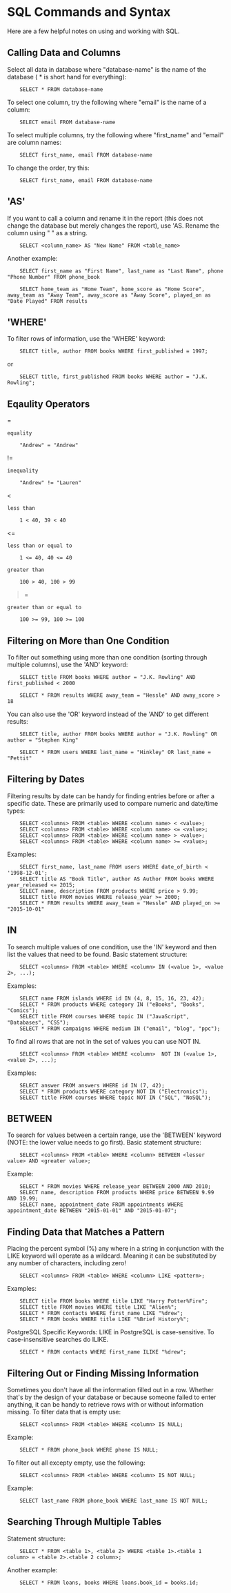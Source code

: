 # **SQL Commands and Syntax**

Here are a few helpful notes on using and working with SQL.

## **Calling Data and Columns**

Select all data in database where "database-name" is the name of the database ( * is short hand for everything):

        SELECT * FROM database-name

To select one column, try the following where "email" is the name of a column:

        SELECT email FROM database-name

To select multiple columns, try the following where "first_name" and "email" are column names:

        SELECT first_name, email FROM database-name

To change the order, try this:

        SELECT first_name, email FROM database-name

## **'AS'**

If you want to call a column and rename it in the report (this does not change the database but merely changes the report), use 'AS.  Rename the column using " " as a string.

        SELECT <column_name> AS "New Name" FROM <table_name>

Another example:

        SELECT first_name as "First Name", last_name as "Last Name", phone "Phone Number" FROM phone_book

        SELECT home_team as "Home Team", home_score as "Home Score", away_team as "Away Team", away_score as "Away Score", played_on as "Date Played" FROM results

## **'WHERE'**

To filter rows of information, use the 'WHERE' keyword:

        SELECT title, author FROM books WHERE first_published = 1997;

or 

        SELECT title, first_published FROM books WHERE author = "J.K. Rowling";

## **Eqaulity Operators**

=

    equality

        "Andrew" = "Andrew"

!=

    inequality

        "Andrew" != "Lauren"

<

    less than

        1 < 40, 39 < 40

<=

    less than or equal to

        1 <= 40, 40 <= 40

>

    greater than

        100 > 40, 100 > 99

>=

    greater than or equal to

        100 >= 99, 100 >= 100

## **Filtering on More than One Condition**

To filter out something using more than one condition (sorting through multiple columns), use the 'AND' keyword:

        SELECT title FROM books WHERE author = "J.K. Rowling" AND first_published < 2000

        SELECT * FROM results WHERE away_team = "Hessle" AND away_score > 18

You can also use the 'OR' keyword instead of the 'AND' to get different results:

        SELECT title, author FROM books WHERE author = "J.K. Rowling" OR author = "Stephen King"

        SELECT * FROM users WHERE last_name = "Hinkley" OR last_name = "Pettit"

## **Filtering by Dates**

Filtering results by date can be handy for finding entries before or after a specific date. These are primarily used to compare numeric and date/time types:

        SELECT <columns> FROM <table> WHERE <column name> < <value>;
        SELECT <columns> FROM <table> WHERE <column name> <= <value>;
        SELECT <columns> FROM <table> WHERE <column name> > <value>;
        SELECT <columns> FROM <table> WHERE <column name> >= <value>;

Examples:

        SELECT first_name, last_name FROM users WHERE date_of_birth < '1998-12-01';
        SELECT title AS "Book Title", author AS Author FROM books WHERE year_released <= 2015;
        SELECT name, description FROM products WHERE price > 9.99;
        SELECT title FROM movies WHERE release_year >= 2000;
        SELECT * FROM results WHERE away_team = "Hessle" AND played_on >= "2015-10-01"

## **IN**

To search multiple values of one condition, use the 'IN' keyword and then list the values that need to be found.  Basic statement structure:

        SELECT <columns> FROM <table> WHERE <column> IN (<value 1>, <value 2>, ...);

Examples:

        SELECT name FROM islands WHERE id IN (4, 8, 15, 16, 23, 42);
        SELECT * FROM products WHERE category IN ("eBooks", "Books", "Comics");
        SELECT title FROM courses WHERE topic IN ("JavaScript", "Databases", "CSS");
        SELECT * FROM campaigns WHERE medium IN ("email", "blog", "ppc");

To find all rows that are not in the set of values you can use NOT IN.

        SELECT <columns> FROM <table> WHERE <column>  NOT IN (<value 1>, <value 2>, ...);

Examples:

        SELECT answer FROM answers WHERE id IN (7, 42);
        SELECT * FROM products WHERE category NOT IN ("Electronics");
        SELECT title FROM courses WHERE topic NOT IN ("SQL", "NoSQL");

## **BETWEEN**

To search for values between a certain range, use the 'BETWEEN' keyword (NOTE: the lower value needs to go first). Basic statement structure:

        SELECT <columns> FROM <table> WHERE <column> BETWEEN <lesser value> AND <greater value>;

Example:

        SELECT * FROM movies WHERE release_year BETWEEN 2000 AND 2010;
        SELECT name, description FROM products WHERE price BETWEEN 9.99 AND 19.99;
        SELECT name, appointment_date FROM appointments WHERE appointment_date BETWEEN "2015-01-01" AND "2015-01-07";

## **Finding Data that Matches a Pattern**

Placing the percent symbol (%) any where in a string in conjunction with the LIKE keyword will operate as a wildcard. Meaning it can be substituted by any number of characters, including zero!

        SELECT <columns> FROM <table> WHERE <column> LIKE <pattern>;

Examples:

        SELECT title FROM books WHERE title LIKE "Harry Potter%Fire";
        SELECT title FROM movies WHERE title LIKE "Alien%";
        SELECT * FROM contacts WHERE first_name LIKE "%drew";
        SELECT * FROM books WHERE title LIKE "%Brief History%";

PostgreSQL Specific Keywords: LIKE in PostgreSQL is case-sensitive. To case-insensitive searches do ILIKE.

        SELECT * FROM contacts WHERE first_name ILIKE "%drew";

## **Filtering Out or Finding Missing Information**

Sometimes you don't have all the information filled out in a row. Whether that's by the design of your database or because someone failed to enter anything, it can be handy to retrieve rows with or without information missing. To filter data that is empty use:

        SELECT <columns> FROM <table> WHERE <column> IS NULL;

Example:

        SELECT * FROM phone_book WHERE phone IS NULL;

To filter out all excepty empty, use the following:

        SELECT <columns> FROM <table> WHERE <column> IS NOT NULL;

Example:

        SELECT last_name FROM phone_book WHERE last_name IS NOT NULL;

## **Searching Through Multiple Tables**

Statement structure:

        SELECT * FROM <table 1>, <table 2> WHERE <table 1>.<table 1 column> = <table 2>.<table 2 column>;

Another example:

        SELECT * FROM loans, books WHERE loans.book_id = books.id;